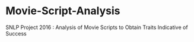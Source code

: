 # Movie-Script-Analysis
SNLP Project 2016 : Analysis of Movie Scripts to Obtain Traits Indicative of Success

